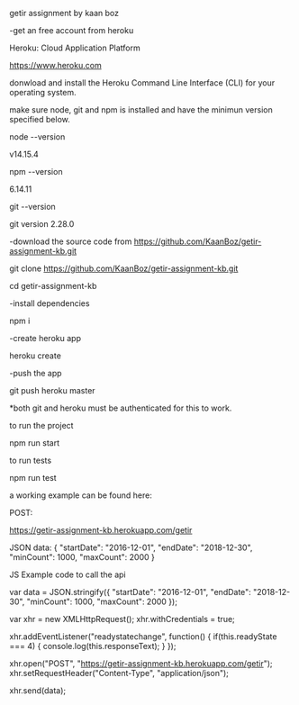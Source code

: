 getir assignment by kaan boz

-get an free account from heroku

Heroku: Cloud Application Platform

https://www.heroku.com

donwload and install the Heroku Command Line Interface (CLI) for your operating system.

make sure node, git and npm is installed and have the minimun version specified below.

node --version

v14.15.4

npm --version

6.14.11

git --version

git version 2.28.0


-download the source code from https://github.com/KaanBoz/getir-assignment-kb.git

git clone https://github.com/KaanBoz/getir-assignment-kb.git

cd getir-assignment-kb

-install dependencies

npm i


-create heroku app

heroku create


-push the app 

git push heroku master


*both git and heroku must be authenticated for this to work.


to run the project

npm run start

to run tests

npm run test

a working example can be found here:


POST:

https://getir-assignment-kb.herokuapp.com/getir

JSON data:
{
    "startDate": "2016-12-01",
    "endDate": "2018-12-30",
    "minCount": 1000,
    "maxCount": 2000
}


JS Example code to call the api

var data = JSON.stringify({
  "startDate": "2016-12-01",
  "endDate": "2018-12-30",
  "minCount": 1000,
  "maxCount": 2000
});

var xhr = new XMLHttpRequest();
xhr.withCredentials = true;

xhr.addEventListener("readystatechange", function() {
  if(this.readyState === 4) {
    console.log(this.responseText);
  }
});

xhr.open("POST", "https://getir-assignment-kb.herokuapp.com/getir");
xhr.setRequestHeader("Content-Type", "application/json");

xhr.send(data);